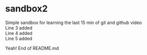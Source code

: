 # sandbox2

Simple sandbox for learning the last 15 min of git and github video<br>
Line 3 added<br>
Line 4 added<br>
Line 5 added<br>

<p>Yeah! End of README.md</p>

